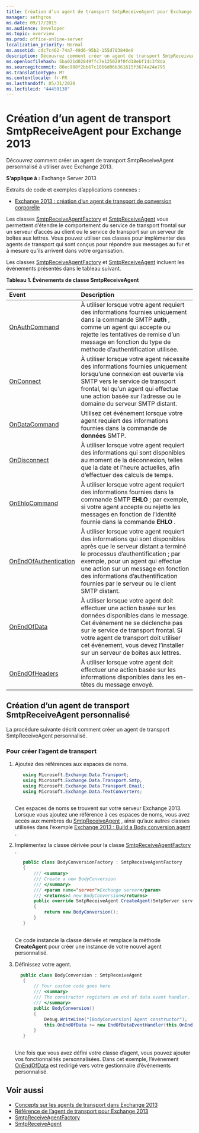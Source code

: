 ```yaml
---
title: Création d’un agent de transport SmtpReceiveAgent pour Exchange 2013
manager: sethgros
ms.date: 09/17/2015
ms.audience: Developer
ms.topic: overview
ms.prod: office-online-server
localization_priority: Normal
ms.assetid: cdc7c462-74a7-49d6-95b2-155d783840e9
description: Découvrez comment créer un agent de transport SmtpReceiveAgent personnalisé à utiliser avec Exchange 2013.
ms.openlocfilehash: 5ba021d02849ffc7e125029f0fd18ebf14c3f8da
ms.sourcegitcommit: 88ec988f2bb67c1866d06b361615f3674a24e795
ms.translationtype: MT
ms.contentlocale: fr-FR
ms.lasthandoff: 05/31/2020
ms.locfileid: "44459138"
---
```

# <a name="create-an-smtpreceiveagent-transport-agent-for-exchange-2013"></a>Création d’un agent de transport SmtpReceiveAgent pour Exchange 2013

Découvrez comment créer un agent de transport SmtpReceiveAgent personnalisé à utiliser avec Exchange 2013.
  
**S’applique à :** Exchange Server 2013
  
Extraits de code et exemples d’applications connexes :

- [Exchange 2013 : création d’un agent de transport de conversion corporelle](https://code.msdn.microsoft.com/Exchange/Exchange-2013-Build-a-body-ed36ecb0)
  
Les classes [SmtpReceiveAgentFactory](https://msdn.microsoft.com/library/Microsoft.Exchange.Data.Transport.Smtp.SmtpReceiveAgentFactory.aspx) et [SmtpReceiveAgent](https://msdn.microsoft.com/library/Microsoft.Exchange.Data.Transport.Smtp.SmtpReceiveAgent.aspx) vous permettent d’étendre le comportement du service de transport frontal sur un serveur d’accès au client ou le service de transport sur un serveur de boîtes aux lettres. Vous pouvez utiliser ces classes pour implémenter des agents de transport qui sont conçus pour répondre aux messages au fur et à mesure qu’ils arrivent dans votre organisation. 
  
Les classes [SmtpReceiveAgentFactory](https://msdn.microsoft.com/library/Microsoft.Exchange.Data.Transport.Smtp.SmtpReceiveAgentFactory.aspx) et [SmtpReceiveAgent](https://msdn.microsoft.com/library/Microsoft.Exchange.Data.Transport.Smtp.SmtpReceiveAgent.aspx) incluent les événements présentés dans le tableau suivant. 
  
**Tableau 1. Événements de classe SmtpReceiveAgent**

|**Event**|**Description**|
|:-----|:-----|
|[OnAuthCommand](https://msdn.microsoft.com/library/Microsoft.Exchange.Data.Transport.Smtp.SmtpReceiveAgent.OnAuthCommand.aspx) <br/> |À utiliser lorsque votre agent requiert des informations fournies uniquement dans la commande SMTP **auth** , comme un agent qui accepte ou rejette les tentatives de remise d’un message en fonction du type de méthode d’authentification utilisée.  <br/> |
|[OnConnect](https://msdn.microsoft.com/library/Microsoft.Exchange.Data.Transport.Smtp.SmtpReceiveAgent.OnConnect.aspx) <br/> |À utiliser lorsque votre agent nécessite des informations fournies uniquement lorsqu’une connexion est ouverte via SMTP vers le service de transport frontal, tel qu’un agent qui effectue une action basée sur l’adresse ou le domaine du serveur SMTP distant.  <br/> |
|[OnDataCommand](https://msdn.microsoft.com/library/Microsoft.Exchange.Data.Transport.Smtp.SmtpReceiveAgent.OnDataCommand.aspx) <br/> |Utilisez cet événement lorsque votre agent requiert des informations fournies dans la commande de **données** SMTP.  <br/> |
|[OnDisconnect](https://msdn.microsoft.com/library/Microsoft.Exchange.Data.Transport.Smtp.SmtpReceiveAgent.OnDisconnect.aspx) <br/> |À utiliser lorsque votre agent requiert des informations qui sont disponibles au moment de la déconnexion, telles que la date et l’heure actuelles, afin d’effectuer des calculs de temps.  <br/> |
|[OnEhloCommand](https://msdn.microsoft.com/library/Microsoft.Exchange.Data.Transport.Smtp.SmtpReceiveAgent.OnEhloCommand.aspx) <br/> |À utiliser lorsque votre agent requiert des informations fournies dans la commande SMTP **EHLO** ; par exemple, si votre agent accepte ou rejette les messages en fonction de l’identité fournie dans la commande **EHLO** .  <br/> |
|[OnEndOfAuthentication](https://msdn.microsoft.com/library/Microsoft.Exchange.Data.Transport.Smtp.SmtpReceiveAgent.OnEndOfAuthentication.aspx) <br/> |À utiliser lorsque votre agent requiert des informations qui sont disponibles après que le serveur distant a terminé le processus d’authentification ; par exemple, pour un agent qui effectue une action sur un message en fonction des informations d’authentification fournies par le serveur ou le client SMTP distant.  <br/> |
|[OnEndOfData](https://msdn.microsoft.com/library/Microsoft.Exchange.Data.Transport.Smtp.SmtpReceiveAgent.OnEndOfData.aspx) <br/> |À utiliser lorsque votre agent doit effectuer une action basée sur les données disponibles dans le message. Cet événement ne se déclenche pas sur le service de transport frontal. Si votre agent de transport doit utiliser cet événement, vous devez l’installer sur un serveur de boîtes aux lettres.  <br/> |
|[OnEndOfHeaders](https://msdn.microsoft.com/library/Microsoft.Exchange.Data.Transport.Smtp.SmtpReceiveAgent.OnEndOfHeaders.aspx) <br/> |À utiliser lorsque votre agent doit effectuer une action basée sur les informations disponibles dans les en-têtes du message envoyé.  <br/> |
   
## <a name="creating-a-custom-smtpreceiveagent-transport-agent"></a>Création d’un agent de transport SmtpReceiveAgent personnalisé

La procédure suivante décrit comment créer un agent de transport SmtpReceiveAgent personnalisé. 
  
### <a name="to-create-the-transport-agent"></a>Pour créer l’agent de transport

1. Ajoutez des références aux espaces de noms.
    
   ```cs
      using Microsoft.Exchange.Data.Transport;
      using Microsoft.Exchange.Data.Transport.Smtp;
      using Microsoft.Exchange.Data.Transport.Email;
      using Microsoft.Exchange.Data.TextConverters;
  
   ```

   Ces espaces de noms se trouvent sur votre serveur Exchange 2013. Lorsque vous ajoutez une référence à ces espaces de noms, vous avez accès aux membres du [SmtpReceiveAgent](https://msdn.microsoft.com/library/Microsoft.Exchange.Data.Transport.Smtp.SmtpReceiveAgent.aspx) , ainsi qu’aux autres classes utilisées dans l’exemple [Exchange 2013 : Build a Body conversion agent](https://code.msdn.microsoft.com/Exchange/Exchange-2013-Build-a-body-ed36ecb0) . 
    
2. Implémentez la classe dérivée pour la classe [SmtpReceiveAgentFactory](https://msdn.microsoft.com/library/Microsoft.Exchange.Data.Transport.Smtp.SmtpReceiveAgentFactory.aspx) . 
    
   ```cs
      public class BodyConversionFactory : SmtpReceiveAgentFactory
      {
          /// <summary>
          /// Create a new BodyConversion
          /// </summary>
          /// <param name="server">Exchange server</param>
          /// <returns>A new BodyConversion</returns>
          public override SmtpReceiveAgent CreateAgent(SmtpServer server)
          {
              return new BodyConversion();
          }
      }
  
   ```

   Ce code instancie la classe dérivée et remplace la méthode **CreateAgent** pour créer une instance de votre nouvel agent personnalisé. 
    
3. Définissez votre agent.
    
   ```cs
     public class BodyConversion : SmtpReceiveAgent
      {
          // Your custom code goes here
          /// <summary>
          /// The constructor registers an end of data event handler.
          /// </summary>
          public BodyConversion()
          {
              Debug.WriteLine("[BodyConversion] Agent constructor");
              this.OnEndOfData += new EndOfDataEventHandler(this.OnEndOfDataHandler);
          }
      }
  
   ```

   Une fois que vous avez défini votre classe d’agent, vous pouvez ajouter vos fonctionnalités personnalisées. Dans cet exemple, l’événement [OnEndOfData](https://msdn.microsoft.com/library/Microsoft.Exchange.Data.Transport.Smtp.SmtpReceiveAgent.OnEndOfData.aspx) est redirigé vers votre gestionnaire d’événements personnalisé. 
    
## <a name="see-also"></a>Voir aussi

- [Concepts sur les agents de transport dans Exchange 2013](transport-agent-concepts-in-exchange-2013.md)    
- [Référence de l’agent de transport pour Exchange 2013](transport-agent-reference-for-exchange-2013.md)    
- [SmtpReceiveAgentFactory](https://msdn.microsoft.com/library/Microsoft.Exchange.Data.Transport.Smtp.SmtpReceiveAgentFactory.aspx)    
- [SmtpReceiveAgent](https://msdn.microsoft.com/library/Microsoft.Exchange.Data.Transport.Smtp.SmtpReceiveAgent.aspx)
    

